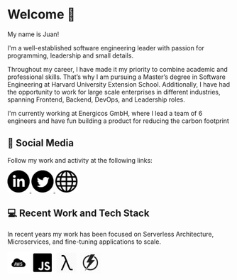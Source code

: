 # Welcome 👋

My name is Juan!

I'm a well-established software engineering leader with passion for programming, leadership and small details.

Throughout my career, I have made it my priority to combine academic and professional skills. That’s why I am pursuing a Master’s degree in Software Engineering at Harvard University Extension School. Additionally, I have had the opportunity to work for large scale enterprises in different industries, spanning Frontend, Backend, DevOps, and Leadership roles.

I'm currently working at Energicos GmbH, where I lead a team of 6 engineers and have fun building a product for reducing the carbon footprint

## 🚀 Social Media

Follow my work and activity at the following links:

<a href="https://www.linkedin.com/in/jprivillaso/">
  <img width="50" height="50" src="https://raw.githubusercontent.com/jprivillaso/jprivillaso/master/images/social_linkedin.png"/>
</a>
<a href="https://www.twitter.com/jprivillaso/">
  <img width="50" height="50" src="https://raw.githubusercontent.com/jprivillaso/jprivillaso/master/images/social_twitter.png"/>
</a>
<a href="https://www.juanrivillas.com">
  <img width="50" height="50" src="https://raw.githubusercontent.com/jprivillaso/jprivillaso/master/images/social_website.jpg"/>
</a>

## 💻 Recent Work and Tech Stack

In recent years my work has been focused on Serverless Architecture, Microservices, and fine-tuning applications to scale.

<p>
  <img width="50" height="50" src="https://raw.githubusercontent.com/jprivillaso/jprivillaso/master/images/icon_aws.png"/>
  <img width="50" height="50" src="https://raw.githubusercontent.com/jprivillaso/jprivillaso/master/images/icon_js.png"/>
  <img width="50" height="50" src="https://raw.githubusercontent.com/jprivillaso/jprivillaso/master/images/icon_lambda.png"/>
  <img width="50" height="50" src="https://raw.githubusercontent.com/jprivillaso/jprivillaso/master/images/icon_serverless.png"/>
</p>